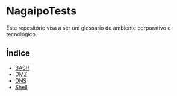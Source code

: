 # NagaipoTests

Este repositório visa a ser um glossário de ambiente corporativo e tecnológico.

## Índice

- [BASH](docs/bash.md)
- [DMZ](docs/dmz.md)
- [DNS](docs/DNS.MD)
- [Shell](docs/Shell.md)